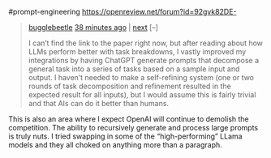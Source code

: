 #prompt-engineering
https://openreview.net/forum?id=92gvk82DE-

> [bugglebeetle](https://news.ycombinator.com/user?id=bugglebeetle) [38 minutes ago](https://news.ycombinator.com/item?id=35507089) | [next](https://news.ycombinator.com/item?id=35506472#35506900) [–]
> 
> I can’t find the link to the paper right now, but after reading about how LLMs perform better with task breakdowns, I vastly improved my integrations by having ChatGPT generate prompts that decompose a general task into a series of tasks based on a sample input and output. I haven’t needed to make a self-refining system (one or two rounds of task decomposition and refinement resulted in the expected result for all inputs), but I would assume this is fairly trivial and that AIs can do it better than humans.
>
   This is also an area where I expect OpenAI will continue to demolish the competition. The ability to recursively generate and process large prompts is truly nuts. I tried swapping in some of the “high-performing” LLama models and they all choked on anything more than a paragraph.